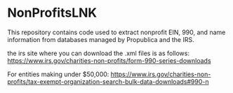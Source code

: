 # NonProfitsLNK

This repository contains code used to extract nonprofit EIN, 990, and name information from databases managed by Propublica and the IRS.

the irs site where you can download the .xml files is as follows:
https://www.irs.gov/charities-non-profits/form-990-series-downloads

For entities making under $50,000: https://www.irs.gov/charities-non-profits/tax-exempt-organization-search-bulk-data-downloads#990-n
